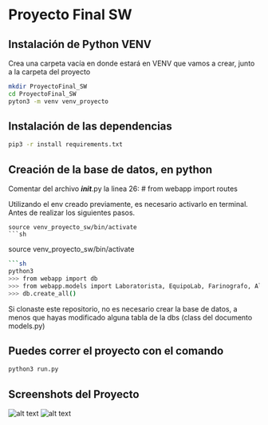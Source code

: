 # Proyecto Final SW

## Instalación de Python VENV
Crea una carpeta vacía en donde estará en VENV que vamos a crear, junto a la carpeta del proyecto
```sh
mkdir ProyectoFinal_SW
cd ProyectoFinal_SW
pyton3 -m venv venv_proyecto
```

## Instalación de las dependencias

```sh
pip3 -r install requirements.txt
```

## Creación de la base de datos, en python
Comentar del archivo ___init___.py la linea 26: # from webapp import routes

Utilizando el env creado previamente, es necesario activarlo en terminal. Antes de realizar los siguientes pasos.
```
source venv_proyecto_sw/bin/activate
```sh
```
source venv_proyecto_sw/bin/activate
```sh
```sh
python3
>>> from webapp import db
>>> from webapp.models import Laboratorista, EquipoLab, Farinografo, Alveografo, Cliente, Orden, Lote, Inspeccion, Certificado
>>> db.create_all()

```
Si clonaste este repositorio, no es necesario crear la base de datos, a menos que hayas modificado alguna tabla de la dbs (class del documento models.py)

## Puedes correr el proyecto con el comando

```sh
python3 run.py
```

## Screenshots del Proyecto

![alt text](https://i.postimg.cc/YCvZPcn9/Screen-Shot-2021-11-30-at-3-17-56-p-m.png)
![alt text](https://i.postimg.cc/LsCTFhJF/Screen-Shot-2021-11-30-at-3-26-00-p-m.png)

